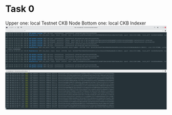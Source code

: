 # Task 0
Upper one: local Testnet CKB Node
Bottom one: local CKB Indexer
![Mixed](./node-indexer.png)
